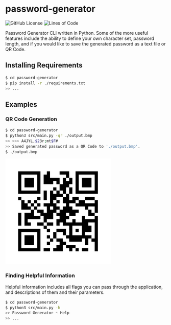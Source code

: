 # **password-generator**

![GitHub License](https://img.shields.io/github/license/c1m50c/password-generator?color=blue&style=for-the-badge)
![Lines of Code](https://img.shields.io/tokei/lines/github/c1m50c/password-generator?style=for-the-badge)

Password Generator CLI written in Python. Some of the more useful features include the ability to define your own character set, password length, and if you would like to save the generated password as a text file or QR Code.


## **Installing Requirements**
```bash
$ cd password-generator
$ pip install -r ./requirements.txt
>> ...
```


## **Examples**
### **QR Code Generation**
```bash
$ cd password-generator
$ python3 src/main.py -qr ./output.bmp
>> >>> A4JYL,$23r;mt$F#
>> Saved generated password as a QR Code to './output.bmp'.
$ ./output.bmp
```
![Generated QRCode Example](qrc_example.bmp)



### **Finding Helpful Information**
Helpful information includes all flags you can pass through the application,
and descriptions of them and their parameters.
```bash
$ cd password-generator
$ python3 src/main.py -h
>> Password Generator ~ Help
>> ...
```